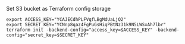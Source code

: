Set S3 bucket as Terraform config storage
```
export ACCESS_KEY="YCAJECdhPLFVqfLBgMdUaLjQ2"
export SECRET_KEY="YCNnp8qaz4FgPuGsHiqPBtNz31k9N5LWSxAh7lbr"
terraform init -backend-config="access_key=$ACCESS_KEY" -backend-config="secret_key=$SECRET_KEY"
```
